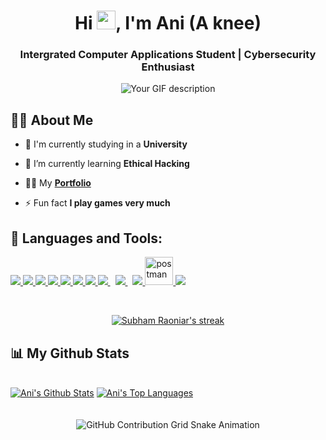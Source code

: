 

<h1 align="center">Hi <img src="https://raw.githubusercontent.com/MartinHeinz/MartinHeinz/master/wave.gif" width="30px">, I'm Ani (A knee)</h1>
<h3 align="center">Intergrated Computer Applications Student | Cybersecurity Enthusiast </h3>
<div align="center">
  <img src="https://github.com/user-attachments/assets/e2b3289d-4046-4a12-a2c0-4194ecc74e05" alt="Your GIF description">
</div>

## 🙋‍♂️ About Me

- 🔭 I'm currently studying in a **University**

- 🌱 I’m currently learning **Ethical Hacking**

- 👨‍💻 My **[Portfolio](https://ani-portfolio-git-main-a-knee09s-projects.vercel.app/)** 

- ⚡ Fun fact **I play games very much**

## 🚀 Languages and Tools:

<p align="left"> 
    <a href="https://reactjs.org/" target="_blank"> <img src="https://img.icons8.com/color/48/000000/react-native.png"/> </a>
    <a href="https://www.php.net/" target="_blank"> <img src="https://img.icons8.com/offices/50/000000/php-logo.png"/> </a> 
    <a href="https://developer.mozilla.org/en-US/docs/Web/JavaScript" target="_blank"> <img src="https://img.icons8.com/color/48/000000/javascript.png"/> </a> 
    <a href="https://www.w3.org/html/" target="_blank"> <img src="https://img.icons8.com/color/48/000000/html-5.png"/> </a> 
    <a href="https://www.w3schools.com/css/" target="_blank"> <img src="https://img.icons8.com/color/48/000000/css3.png"/> </a> 
    <a href="https://getbootstrap.com" target="_blank"> <img src="https://img.icons8.com/color/48/000000/bootstrap.png"/> </a> 
    <a href="https://www.python.org" target="_blank"> <img src="https://img.icons8.com/color/48/000000/python.png"/> </a> 
    <a style="padding-right:8px;" href="https://nodejs.org" target="_blank"> <img src="https://img.icons8.com/color/48/000000/nodejs.png"/> </a> 
    <a style="padding-right:8px;" href="https://www.mysql.com/" target="_blank"> <img src="https://img.icons8.com/fluent/50/000000/mysql-logo.png"/> </a>
    <a href="https://firebase.google.com/" target="_blank"> <img src="https://img.icons8.com/color/48/000000/firebase.png"/> </a> 
    <a href="https://postman.com" target="_blank"> <img src="https://www.vectorlogo.zone/logos/getpostman/getpostman-icon.svg" alt="postman" width="45" height="45"/> </a>
    <a href="https://visualstudio.microsoft.com/vs/features/cplusplus/" target="_blank"> <img src="https://img.icons8.com/color/50/000000/c-plus-plus-logo.png"/> </a>
</p>

<br/>

<p align="center">
    <a href="https://github.com/SubhamRaoniar28/github-readme-streak-stats">
        <img title="🔥 Get streak stats for your profile at git.io/streak-stats" alt="Subham Raoniar's streak" src="https://github-readme-streak-stats.herokuapp.com/?user=0xdedinfosec&theme=black-ice&hide_border=true&stroke=0000&background=060A0CD0"/>
    </a>
</p>

## 📊 My Github Stats

  <br/>
    <a href="https://github.com/SubhamRaoniar28/github-readme-stats"><img alt="Ani's Github Stats" src="https://github-readme-stats.vercel.app/api?username=A-knee09&show_icons=true&count_private=true&theme=react&hide_border=true&bg_color=0D1117" /></a>
  <a href="https://github.com/SubhamRaoniar28/github-readme-stats"><img alt="Ani's Top Languages" src="https://github-readme-stats.vercel.app/api/top-langs/?username=A-knee09&langs_count=8&count_private=true&layout=compact&theme=react&hide_border=true&bg_color=0D1117" /></a>
  <br/>


<br/>
<br/>

<div align="center">
  <picture>
    <source media="(prefers-color-scheme: dark)" srcset="https://raw.githubusercontent.com/cxinu/cxinu/output/github-contribution-grid-snake-dark.svg">
    <source media="(prefers-color-scheme: light)" srcset="https://raw.githubusercontent.com/cxinu/cxinu/output/github-contribution-grid-snake.svg">
    <img alt="GitHub Contribution Grid Snake Animation" src="https://raw.githubusercontent.com/cxinu/cxinu/output/github-contribution-grid-snake.svg">
  </picture>
</div>

<br/>
<br/>









<!-- Proudly created with GPRM ( https://gprm.itsvg.in ) -->
